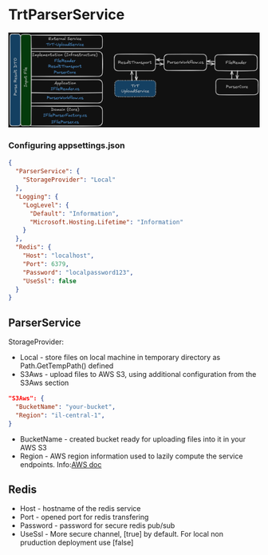 # TrtParserService
![Architecture](./ParserService-Architecture.png)

### Configuring appsettings.json
  
```json
{
  "ParserService": {
    "StorageProvider": "Local"
  },
  "Logging": {
    "LogLevel": {
      "Default": "Information",
      "Microsoft.Hosting.Lifetime": "Information"
    }
  },
  "Redis": {
    "Host": "localhost",
    "Port": 6379,
    "Password": "localpassword123",
    "UseSsl": false
  }
}
```
  
## ParserService
StorageProvider:
* Local - store files on local machine in temporary directory as Path.GetTempPath() defined
* S3Aws - upload files to AWS S3, using additional configuration from the S3Aws section
  
```json
"S3Aws": {
  "BucketName": "your-bucket",
  "Region": "il-central-1",
}
```
  
* BucketName - created bucket ready for uploading files into it in your AWS S3
* Region - AWS region information used to lazily compute the service endpoints. Info:[AWS doc](https://docs.aws.amazon.com/general/latest/gr/rande.html)
  
## Redis
* Host - hostname of the redis service
* Port - opened port for redis transfering
* Password - password for secure redis pub/sub
* UseSsl - More secure channel, [true] by default. For local non pruduction deployment use [false]

